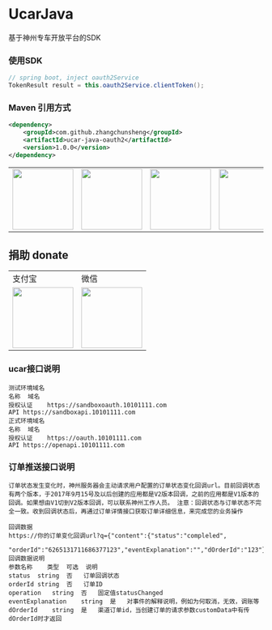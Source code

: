 # UcarJava
基于神州专车开放平台的SDK

### 使用SDK
```java
// spring boot, inject oauth2Service
TokenResult result = this.oauth2Service.clientToken();
```
### Maven 引用方式
```xml
<dependency>
    <groupId>com.github.zhangchunsheng</groupId>
    <artifactId>ucar-java-oauth2</artifactId>
    <version>1.0.0</version>
</dependency>
```

<table border="0">
	<tbody>
		<tr>
			<td align="center" valign="middle">
				<a href="https://url.cn/5jVTRwI" target="_blank">
					<!--<img height="120" src="https://wx4.sinaimg.cn/mw690/46b94231ly1ge0pvo2necj209l05kq3c.jpg">-->
					<img height="120" src="https://ride-group.gitee.io/amapjava/images/tencent.jpeg">
				</a>
			</td>
			<td align="right" valign="middle">
				<!--<img height="120" src="https://wx2.sinaimg.cn/mw690/46b94231ly1ge0po9ko70j20fk0fkjsc.jpg">-->
				<img height="120" src="https://ride-group.gitee.io/amapjava/images/fenxiang.jpeg">
			</td>
			<td align="center" valign="middle">
				<a href="https://www.vultr.com/?ref=8546025-6G" target="_blank">
					<!--<img height="120" src="https://wx3.sinaimg.cn/mw1024/46b94231ly1ge0p76k64bj206o06owev.jpg">-->
					<img height="120" src="https://ride-group.gitee.io/amapjava/images/vultr.jpeg">
				</a>
			</td>
			<td align="center" valign="middle">
				<a href="https://www.aliyun.com/minisite/goods?userCode=tewwu0c8" target="_blank">
					<!--<img height="120" src="https://img.alicdn.com/tfs/TB1Gc3zmAL0gK0jSZFxXXXWHVXa-259-194.jpg">-->
					<img height="120" src="https://ride-group.gitee.io/amapjava/images/aliyun.jpeg">
				</a>
			</td>
		</tr>
	</tbody>
</table>

## 捐助 donate

<table border="0">
	<tbody>
	    <tr>
	        <td>支付宝</td>
	        <td>微信</td>
	    </tr>
		<tr>
			<td align="left" valign="middle">
                <!--<img height="120" src="https://wx4.sinaimg.cn/mw690/46b94231ly1ge0okee0fej20ec0e6gp3.jpg">-->
                <img height="120" src="https://ride-group.gitee.io/amapjava/images/alipay.jpeg">
			</td>
			<td align="center" valign="middle">
				<!--<img height="120" src="https://wx4.sinaimg.cn/mw690/46b94231ly1ge0okecldyj20e80e8n0c.jpg">-->
				<img height="120" src="https://ride-group.gitee.io/amapjava/images/wechat.jpeg">
			</td>
		</tr>
	</tbody>
</table>

### ucar接口说明

```
测试环境域名
名称	域名
授权认证	https://sandboxoauth.10101111.com
API	https://sandboxapi.10101111.com
正式环境域名
名称	域名
授权认证	https://oauth.10101111.com
API	https://openapi.10101111.com
```

### 订单推送接口说明
```
订单状态发生变化时，神州服务器会主动请求用户配置的订单状态变化回调url。目前回调状态有两个版本，于2017年9月15号及以后创建的应用都是V2版本回调，之前的应用都是V1版本的回调。如果想由V1切到V2版本回调，可以联系神州工作人员。 注意：回调状态与订单状态不完全一致。收到回调状态后，再通过订单详情接口获取订单详细信息，来完成您的业务操作

回调数据
https://你的订单变化回调url?q={"content":{"status":"compleled",
    "orderId":"6265131711686377123","eventExplanation":"","dOrderId":"123"},"operation":"statusChanged"}
回调数据说明
参数名称	类型	可选	说明
status	string	否	订单回调状态
orderId	string	否	订单ID
operation	string	否	固定值statusChanged
eventExplanation	string	是	对事件的解释说明，例如为何取消，无效，调账等
dOrderId	string	是	渠道订单id，当创建订单的请求参数customData中有传dOrderId时才返回
```